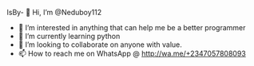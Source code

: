 IsBy- 👋 Hi, I’m @Neduboy112
- 👀 I’m interested in anything that can help me be a better programmer
- 🌱 I’m currently learning python 
- 💞️ I’m looking to collaborate on anyone with value.
- 📫 How to reach me on WhatsApp @ http://wa.me/+2347057808093

<!---
Neduboy112/Neduboy112 is a ✨ special ✨ repository because its `README.md` (this file) appears on your GitHub profile.
You can click the Preview link to take a look at your changes.
--->
